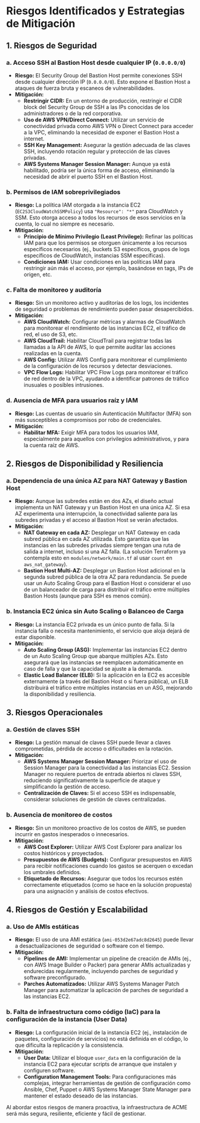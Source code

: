 # Riesgos Identificados y Estrategias de Mitigación

## 1. Riesgos de Seguridad

### a. Acceso SSH al Bastion Host desde cualquier IP (`0.0.0.0/0`)
* **Riesgo:** El Security Group del Bastion Host permite conexiones SSH desde cualquier dirección IP (`0.0.0.0/0`). Esto expone el Bastion Host a ataques de fuerza bruta y escaneos de vulnerabilidades.
* **Mitigación:**
    * **Restringir CIDR:** En un entorno de producción, restringir el CIDR block del Security Group de SSH a las IPs conocidas de los administradores o de la red corporativa.
    * **Uso de AWS VPN/Direct Connect:** Utilizar un servicio de conectividad privada como AWS VPN o Direct Connect para acceder a la VPC, eliminando la necesidad de exponer el Bastion Host a internet.
    * **SSH Key Management:** Asegurar la gestión adecuada de las claves SSH, incluyendo rotación regular y protección de las claves privadas.
    * **AWS Systems Manager Session Manager:** Aunque ya está habilitado, podría ser la única forma de acceso, eliminando la necesidad de abrir el puerto SSH en el Bastion Host.

### b. Permisos de IAM sobreprivilegiados
* **Riesgo:** La política IAM otorgada a la instancia EC2 (`EC2S3CloudWatchSSMPolicy`) usa `"Resource": "*"` para CloudWatch y SSM. Esto otorga acceso a todos los recursos de esos servicios en la cuenta, lo cual no siempre es necesario.
* **Mitigación:**
    * **Principio de Mínimo Privilegio (Least Privilege):** Refinar las políticas IAM para que los permisos se otorguen únicamente a los recursos específicos necesarios (ej., buckets S3 específicos, grupos de logs específicos de CloudWatch, instancias SSM específicas).
    * **Condiciones IAM:** Usar condiciones en las políticas IAM para restringir aún más el acceso, por ejemplo, basándose en tags, IPs de origen, etc.

### c. Falta de monitoreo y auditoría
* **Riesgo:** Sin un monitoreo activo y auditorías de los logs, los incidentes de seguridad o problemas de rendimiento pueden pasar desapercibidos.
* **Mitigación:**
    * **AWS CloudWatch:** Configurar métricas y alarmas de CloudWatch para monitorear el rendimiento de las instancias EC2, el tráfico de red, el uso de S3, etc.
    * **AWS CloudTrail:** Habilitar CloudTrail para registrar todas las llamadas a la API de AWS, lo que permite auditar las acciones realizadas en la cuenta.
    * **AWS Config:** Utilizar AWS Config para monitorear el cumplimiento de la configuración de los recursos y detectar desviaciones.
    * **VPC Flow Logs:** Habilitar VPC Flow Logs para monitorear el tráfico de red dentro de la VPC, ayudando a identificar patrones de tráfico inusuales o posibles intrusiones.

### d. Ausencia de MFA para usuarios raíz y IAM
* **Riesgo:** Las cuentas de usuario sin Autenticación Multifactor (MFA) son más susceptibles a compromisos por robo de credenciales.
* **Mitigación:**
    * **Habilitar MFA:** Exigir MFA para todos los usuarios IAM, especialmente para aquellos con privilegios administrativos, y para la cuenta raíz de AWS.

## 2. Riesgos de Disponibilidad y Resiliencia

### a. Dependencia de una única AZ para NAT Gateway y Bastion Host
* **Riesgo:** Aunque las subredes están en dos AZs, el diseño actual implementa un NAT Gateway y un Bastion Host en una única AZ. Si esa AZ experimenta una interrupción, la conectividad saliente para las subredes privadas y el acceso al Bastion Host se verán afectados.
* **Mitigación:**
    * **NAT Gateway en cada AZ:** Desplegar un NAT Gateway en cada subred pública en cada AZ utilizada. Esto garantiza que las instancias en las subredes privadas siempre tengan una ruta de salida a internet, incluso si una AZ falla. (La solución Terraform ya contempla esto en `modules/network/main.tf` al usar `count` en `aws_nat_gateway`).
    * **Bastion Host Multi-AZ:** Desplegar un Bastion Host adicional en la segunda subred pública de la otra AZ para redundancia. Se puede usar un Auto Scaling Group para el Bastion Host o considerar el uso de un balanceador de carga para distribuir el tráfico entre múltiples Bastion Hosts (aunque para SSH es menos común).

### b. Instancia EC2 única sin Auto Scaling o Balanceo de Carga
* **Riesgo:** La instancia EC2 privada es un único punto de falla. Si la instancia falla o necesita mantenimiento, el servicio que aloja dejará de estar disponible.
* **Mitigación:**
    * **Auto Scaling Group (ASG):** Implementar las instancias EC2 dentro de un Auto Scaling Group que abarque múltiples AZs. Esto asegurará que las instancias se reemplacen automáticamente en caso de falla y que la capacidad se ajuste a la demanda.
    * **Elastic Load Balancer (ELB):** Si la aplicación en la EC2 es accesible externamente (a través del Bastion Host o si fuera pública), un ELB distribuirá el tráfico entre múltiples instancias en un ASG, mejorando la disponibilidad y resiliencia.

## 3. Riesgos Operacionales

### a. Gestión de claves SSH
* **Riesgo:** La gestión manual de claves SSH puede llevar a claves comprometidas, pérdida de acceso o dificultades en la rotación.
* **Mitigación:**
    * **AWS Systems Manager Session Manager:** Priorizar el uso de Session Manager para la conectividad a las instancias EC2. Session Manager no requiere puertos de entrada abiertos ni claves SSH, reduciendo significativamente la superficie de ataque y simplificando la gestión de acceso.
    * **Centralización de Claves:** Si el acceso SSH es indispensable, considerar soluciones de gestión de claves centralizadas.

### b. Ausencia de monitoreo de costos
* **Riesgo:** Sin un monitoreo proactivo de los costos de AWS, se pueden incurrir en gastos inesperados o innecesarios.
* **Mitigación:**
    * **AWS Cost Explorer:** Utilizar AWS Cost Explorer para analizar los costos históricos y proyectados.
    * **Presupuestos de AWS (Budgets):** Configurar presupuestos en AWS para recibir notificaciones cuando los gastos se acerquen o excedan los umbrales definidos.
    * **Etiquetado de Recursos:** Asegurar que todos los recursos estén correctamente etiquetados (como se hace en la solución propuesta) para una asignación y análisis de costos efectivos.

## 4. Riesgos de Gestión y Escalabilidad

### a. Uso de AMIs estáticas
* **Riesgo:** El uso de una AMI estática (`ami-053d2e67adc8d2645`) puede llevar a desactualizaciones de seguridad o software con el tiempo.
* **Mitigación:**
    * **Pipelines de AMI:** Implementar un pipeline de creación de AMIs (ej., con AWS Image Builder o Packer) para generar AMIs actualizadas y endurecidas regularmente, incluyendo parches de seguridad y software preconfigurado.
    * **Parches Automatizados:** Utilizar AWS Systems Manager Patch Manager para automatizar la aplicación de parches de seguridad a las instancias EC2.

### b. Falta de infraestructura como código (IaC) para la configuración de la instancia (User Data)
* **Riesgo:** La configuración inicial de la instancia EC2 (ej., instalación de paquetes, configuración de servicios) no está definida en el código, lo que dificulta la replicación y la consistencia.
* **Mitigación:**
    * **User Data:** Utilizar el bloque `user_data` en la configuración de la instancia EC2 para ejecutar scripts de arranque que instalen y configuren software.
    * **Configuration Management Tools:** Para configuraciones más complejas, integrar herramientas de gestión de configuración como Ansible, Chef, Puppet o AWS Systems Manager State Manager para mantener el estado deseado de las instancias.

Al abordar estos riesgos de manera proactiva, la infraestructura de ACME será más segura, resiliente, eficiente y fácil de gestionar.
